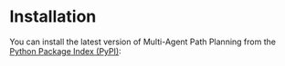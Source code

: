 Installation
===============

You can install the latest version of Multi-Agent Path Planning from the [Python Package Index (PyPI)](https://pypi.org/project/multi-agent-path-finding/):

```shell
